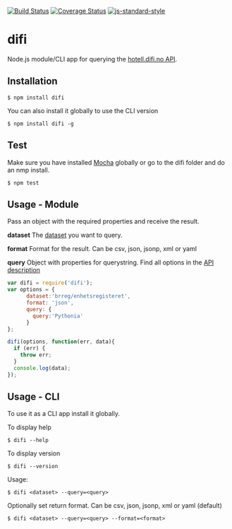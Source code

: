 [![Build Status](https://travis-ci.org/zrrrzzt/difi.svg?branch=master)](https://travis-ci.org/zrrrzzt/difi)
[![Coverage Status](https://coveralls.io/repos/zrrrzzt/difi/badge.svg?branch=master&service=github)](https://coveralls.io/github/zrrrzzt/difi?branch=master)
[![js-standard-style](https://img.shields.io/badge/code%20style-standard-brightgreen.svg?style=flat)](https://github.com/feross/standard)
# difi

Node.js module/CLI app for querying the [hotell.difi.no API](http://hotell.difi.no/api).

## Installation

```
$ npm install difi
```

You can also install it globally to use the CLI version

```
$ npm install difi -g
```

## Test

Make sure you have installed [Mocha](http://visionmedia.github.io/mocha/) globally or go to the difi folder and do an nmp install.

```
$ npm test
```

## Usage - Module

Pass an object with the required properties and receive the result.

**dataset** The [dataset](http://hotell.difi.no/) you want to query.

**format** Format for the result. Can be csv, json, jsonp, xml or yaml

**query** Object with properties for querystring. Find all options in the [API description](http://hotell.difi.no/api)

```javascript
var difi = require('difi');
var options = {
      dataset:'brreg/enhetsregisteret',
      format: 'json',
      query: {
        query:'Pythonia'
      }
};

difi(options, function(err, data){
  if (err) {
    throw err;
  }
  console.log(data);
});
```

## Usage - CLI

To use it as a CLI app install it globally.

To display help

```
$ difi --help
```

To display version

```
$ difi --version
```

Usage:
```
$ difi <dataset> --query=<query>
```
Optionally set return format.
Can be csv, json, jsonp, xml or yaml (default)

```
$ difi <dataset> --query=<query> --format=<format>
```